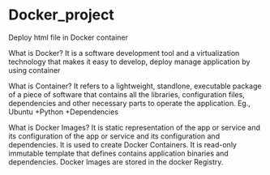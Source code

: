 # Docker_project
Deploy html file in Docker container

What is Docker?
It is a software development tool and a virtualization technology that makes it easy to develop, deploy manage application by using container

What is Container?
It refers to a lightweight, standlone, executable package of a piece of software that contains all the libraries, configuration files, dependencies and other necessary parts to operate the application. Eg., Ubuntu +Python +Dependencies

What is Docker Images?
 It is static representation of the app or service and its configuration of the app or service and its configuration and dependencies. It is used to create Docker Containers. It is read-only immutable template that defines contains application binaries and dependencies. Docker Images are stored in the docker Registry.








